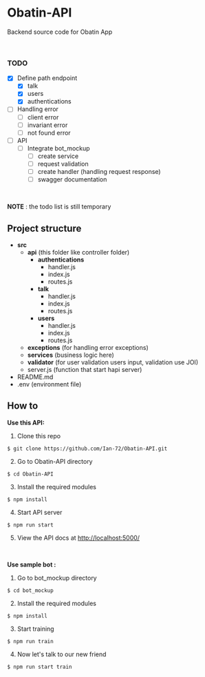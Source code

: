 # Obatin-API
Backend source code for Obatin App

&nbsp;

### TODO
- [x] Define path endpoint
  - [x] talk
  - [x] users
  - [x] authentications
- [ ] Handling error
  - [ ] client error
  - [ ] invariant error
  - [ ] not found error
- [ ] API
  - [ ] Integrate bot_mockup
    - [ ] create service
    - [ ] request validation
    - [ ] create handler (handling request response)
    - [ ] swagger documentation

&nbsp;

**NOTE** : the todo list is still temporary
## Project structure 

* **src**
  * **api** (this folder like controller folder)
    * **authentications**
      * handler.js
      * index.js
      * routes.js
    * **talk**
      * handler.js
      * index.js
      * routes.js
    * **users**
      * handler.js
      * index.js
      * routes.js
  * **exceptions** (for handling error exceptions)
  * **services** (business logic here)
  * **validator** (for user validation users input, validation use JOI)
  * server.js (function that start hapi server)
* README.md
* .env (environment file)

## How to

**Use this API:** 
1) Clone this repo
```
$ git clone https://github.com/Ian-72/Obatin-API.git
```

2) Go to Obatin-API directory
```
$ cd Obatin-API
```

3) Install the required modules
```
$ npm install
```

4) Start API server
```
$ npm run start
```

5) View the API docs at
[http://localhost:5000/](http://localhost:5000/)

&nbsp;

**Use sample bot :**

1) Go to bot_mockup directory
```
$ cd bot_mockup
```

2) Install the required modules
```
$ npm install
```

3) Start training
```
$ npm run train
```

4) Now let's talk to our new friend
```
$ npm run start train
```